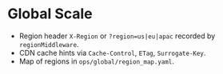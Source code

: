 # Global Scale
- Region header `X-Region` or `?region=us|eu|apac` recorded by `regionMiddleware`.
- CDN cache hints via `Cache-Control`, `ETag`, `Surrogate-Key`.
- Map of regions in `ops/global/region_map.yaml`.
